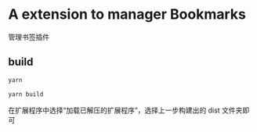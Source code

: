# A extension to manager Bookmarks

管理书签插件

## build

```js
yarn

yarn build

```

在扩展程序中选择“加载已解压的扩展程序”，选择上一步构建出的 dist 文件夹即可
